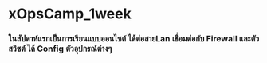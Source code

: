 # xOpsCamp_1week 
### ในสัปดาห์แรกเป็นการเรียนแบบออนไซต์ ได้ต่อสายLan เชื่อมต่อกับ Firewall และตัวสวิซต์ ได้ Config ตัวอุปกรณ์ต่างๆ 
